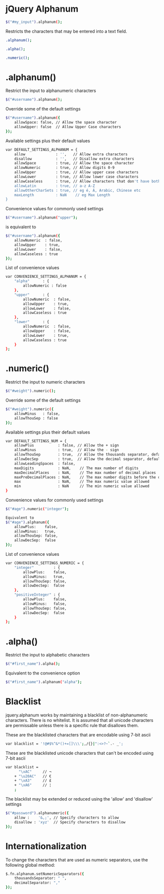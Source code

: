 jQuery Alphanum
===============
```bash
$("#my_input").alphanum();
```
Restricts the characters that may be entered into a text field.

```bash
.alphanum();
```

```bash
.alpha();
```

```bash
.numeric();
```


.alphanum()
===============

Restrict the input to alphanumeric characters
```bash
$("#username").alphanum();
```

Override some of the default settings
```bash
$("#username").alphanum({
	allowSpace: false, // Allow the space character
	allowUpper: false  // Allow Upper Case characters
});
```

Available settings plus their default values
```bash
var DEFAULT_SETTINGS_ALPHANUM = {
	allow              : '',   // Allow extra characters
	disallow           : '',   // Disallow extra characters
	allowSpace         : true, // Allow the space character
	allowNumeric       : true, // Allow digits 0-9
	allowUpper         : true, // Allow upper case characters
	allowLower         : true, // Allow lower case characters
	allowCaseless      : true, // Allow characters that don't have both upper & lower variants - eg Arabic or Chinese
	allowLatin         : true, // a-z A-Z
	allowOtherCharSets : true, // eg é, Á, Arabic, Chinese etc
	maxLength          : NaN    // eg Max Length
}
```

Convenience values for commonly used settings
```bash
$("#username").alphanum("upper");
```
is equivalent to
```bash
$("#username").alphanum({
	allowNumeric  : false,
	allowUpper    : true,
	allowLower    : false,
	allowCaseless : true
});
```

List of convenience values
```bash
var CONVENIENCE_SETTINGS_ALPHANUM = {
	"alpha"      : {
		allowNumeric : false
	},
	"upper"      : {
		allowNumeric  : false,
		allowUpper    : true,
		allowLower    : false,
		allowCaseless : true
	},
	"lower"      : {
		allowNumeric  : false,
		allowUpper    : false,
		allowLower    : true,
		allowCaseless : true
	}
};
```

.numeric()
===============

Restrict the input to numeric characters
```bash
$("#weight").numeric();
```

Override some of the default settings
```bash
$("#weight").numeric({
	allowMinus   : false,
	allowThouSep : false
});
```

Available settings plus their default values
```bash
var DEFAULT_SETTINGS_NUM = {
	allowPlus           : false, // Allow the + sign
	allowMinus          : true,  // Allow the - sign
	allowThouSep        : true,  // Allow the thousands separator, default is the comma eg 12,000
	allowDecSep         : true,  // Allow the decimal separator, default is the fullstop eg 3.141
	allowLeadingSpaces  : false,
	maxDigits           : NaN,    // The max number of digits
	maxDecimalPlaces    : NaN,    // The max number of decimal places
	maxPreDecimalPlaces : NaN,    // The max number digits before the decimal point
	max                 : NaN,    // The max numeric value allowed
	min                 : NaN     // The min numeric value allowed
}
```

Convenience values for commonly used settings
```bash
$("#age").numeric("integer");
```
```bash
Equivalent to
$("#age").alphanum({
	allowPlus:    false,
	allowMinus:   true,
	allowThouSep: false,
	allowDecSep:  false
});
```

List of convenience values
```bash
var CONVENIENCE_SETTINGS_NUMERIC = {
	"integer"         : {
		allowPlus:    false,
		allowMinus:   true,
		allowThouSep: false,
		allowDecSep:  false
	},
	"positiveInteger" : {
		allowPlus:    false,
		allowMinus:   false,
		allowThouSep: false,
		allowDecSep:  false
	}
};
```

.alpha()
===============

Restrict the input to alphabetic characters
```bash
$("#first_name").alpha();
```

Equivalent to the convenience option
```bash
$("#first_name").alphanum("alpha");
```

Blacklist
===============
jquery.alphanum works by maintaining a blacklist of non-alphanumeric characters. There is no whitelist. It is assumed that all unicode characters are permissable unless there is a specific rule that disallows them.

These are the blacklisted characters that are encodable using 7-bit ascii
```bash
var blacklist = '!@#$%^&*()+=[]\\\';,/{}|":<>?~`.- _';
```

These are the blacklisted unicode characters that can't be encoded using 7-bit ascii
```bash
var blacklist = 
	  "\xAC"     // ¬
	+ "\u20AC"   // €
	+ "\xA3"     // £
	+ "\xA6"     // ¦
	;
```

The blacklist may be extended or reduced using the 'allow' and 'disallow' settings
```bash
$("#password").alphanumeric({
	allow :    '&,;', // Specify characters to allow
	disallow : 'xyz'  // Specify characters to disallow
});
```

Internationalization
====================
To change the characters that are used as numeric separators, use the following global method:

```bash
$.fn.alphanum.setNumericSeparators({
	thousandsSeparator: " ",
	decimalSeparator: ","
});
```